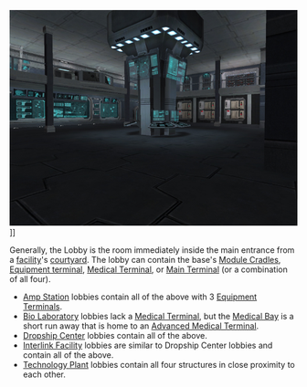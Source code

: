 ![](../images/InterlinkMainLobby.jpg "fig:InterlinkMainLobby.jpg")\]\]

Generally, the Lobby is the room immediately inside the main entrance from a
[facility](Facility.md)'s [courtyard](Courtyard.md). The lobby can contain the
base's [Module Cradles](../items/Module_Cradle.md),
[Equipment terminal](../items/Equipment_Terminal.md),
[Medical Terminal](../items/Medical_Terminal.md), or
[Main Terminal](../items/Main_Terminal.md) (or a combination of all four).

- [Amp Station](Amp_Station.md) lobbies contain all of the above with 3
  [Equipment Terminals](../items/Equipment_Terminal.md).
- [Bio Laboratory](Bio_Laboratory.md) lobbies lack a
  [Medical Terminal](../items/Medical_Terminal.md), but the
  [Medical Bay](Medical_Bay.md) is a short run away that is home to an
  [Advanced Medical Terminal](../items/Advanced_Medical_Terminal.md).
- [Dropship Center](Dropship_Center.md) lobbies contain all of the above.
- [Interlink Facility](../terminology/Interlink.md) lobbies are similar to
  Dropship Center lobbies and contain all of the above.
- [Technology Plant](Technology_Plant.md) lobbies contain all four structures in
  close proximity to each other.

<!--[category:Locations](category:Locations.md)-->
